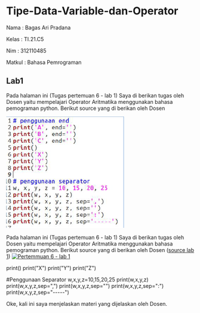 # Tipe-Data-Variable-dan-Operator
Nama        : Bagas Ari Pradana

Kelas       : TI.21.C5

Nim         : 312110485

Matkul      : Bahasa Pemrograman

## Lab1

Pada halaman ini (Tugas pertemuan 6 - lab 1) Saya di berikan tugas oleh Dosen yaitu mempelajari Operator Aritmatika menggunakan bahasa pemograman python. Berikut source yang di berikan oleh Dosen

![Gambar 1](Praktikum/lab1.png)

<p>Pada halaman ini (Tugas pertemuan 6 - lab 1) Saya di berikan tugas oleh Dosen yaitu mempelajari Operator Aritmatika menggunakan bahasa pemograman python. Berikut source yang di berikan oleh Dosen (<a href="/noval1802/project-praktikum/blob/main/lab1.py">source lab 1</a>)
<a target="_blank" rel="noopener noreferrer" href="/noval1802/project-praktikum/blob/main/praktikum/lab1.png"><img src="/noval1802/project-praktikum/raw/main/praktikum/lab1.png" alt="Pertemmuan 6 - lab 1" style="max-width: 100%;"></a></p>
<div class="highlight highlight-source-python position-relative overflow-auto" data-snippet-clipboard-copy-content="#Penggunaan End

print(&quot;A&quot;, end=&quot;&quot;)
print(&quot;B&quot;, end=&quot;&quot;)
print(&quot;C&quot;, end=&quot;&quot;)

print()
print(&quot;X&quot;)
print(&quot;Y&quot;)
print(&quot;Z&quot;)

#Penggunaan Separator
w,x,y,z=10,15,20,25
print(w,x,y,z)
print(w,x,y,z,sep=&quot;,&quot;)
print(w,x,y,z,sep=&quot;&quot;)
print(w,x,y,z,sep=&quot;:&quot;)
print(w,x,y,z,sep=&quot;-----&quot;)

Oke, kali ini saya menjelaskan materi yang dijelaskan oleh Dosen. 

